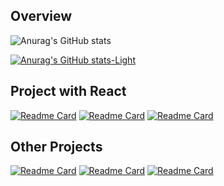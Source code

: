 ## Overview
<div style="align-items:center;">

![Anurag's GitHub stats](https://github-readme-stats.vercel.app/api?username=mhselfs&show_icons=true&theme=dark&rank_icon=github#gh-dark-mode-only)

[![Anurag's GitHub stats-Light](https://github-readme-stats.vercel.app/api?username=mhselfsa&show_icons=true&theme=default#gh-light-mode-only)](https://github.com/anuraghazra/github-readme-stats#gh-light-mode-only)
</div>


## Project with React



[![Readme Card](https://github-readme-stats.vercel.app/api/pin/?username=mhselfs&repo=SpaceNews&theme=dark)](https://github.com/anuraghazra/github-readme-stats)
[![Readme Card](https://github-readme-stats.vercel.app/api/pin/?username=mhselfs&repo=MovieCart&theme=dark)](https://github.com/anuraghazra/github-readme-stats)
[![Readme Card](https://github-readme-stats.vercel.app/api/pin/?username=mhselfs&repo=booklist&theme=dark)](https://github.com/anuraghazra/github-readme-stats)


## Other Projects

[![Readme Card](https://github-readme-stats.vercel.app/api/pin/?username=mhselfs&repo=booklist&theme=dracula)](https://github.com/anuraghazra/github-readme-stats)
[![Readme Card](https://github-readme-stats.vercel.app/api/pin/?username=mhselfs&repo=blogclub&theme=dracula)](https://github.com/anuraghazra/github-readme-stats)
[![Readme Card](https://github-readme-stats.vercel.app/api/pin/?username=mhselfs&repo=demo-CV&theme=dracula)](https://github.com/anuraghazra/github-readme-stats)
